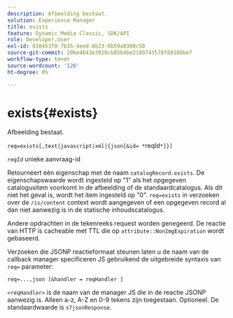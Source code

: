 ```yaml
---
description: Afbeelding bestaat.
solution: Experience Manager
title: exists
feature: Dynamic Media Classic, SDK/API
role: Developer,User
exl-id: 810453f0-7b35-4eed-8b23-6b59a8300c50
source-git-commit: 206e4643e3926cb85b4be2189743578f88180be7
workflow-type: tm+mt
source-wordcount: '126'
ht-degree: 0%

---
```


# exists{#exists}

Afbeelding bestaat.

`req=exists[,text|javascript|xml|{json[&id= *`reqId`*]}]`

*`reqId`* unieke aanvraag-id

Retourneert één eigenschap met de naam `catalogRecord.exists`. De eigenschapswaarde wordt ingesteld op &quot;1&quot; als het opgegeven catalogusitem voorkomt in de afbeelding of de standaardcatalogus. Als dit niet het geval is, wordt het item ingesteld op &quot;0&quot;. `req=exists` in verzoeken over de  `/is/content` context wordt aangegeven of een opgegeven record al dan niet aanwezig is in de statische inhoudscatalogus.

Andere opdrachten in de tekenreeks request worden genegeerd. De reactie van HTTP is cacheable met TTL die op `attribute::NonImgExpiration` wordt gebaseerd.

Verzoeken die JSONP reactieformaat steunen laten u de naam van de callback manager specificeren JS gebruikend de uitgebreide syntaxis van `req=` parameter:

`req=...,json [&handler = reqHandler ]`

`<reqHandler>` is de naam van de manager JS die in de reactie JSONP aanwezig is. Alleen a-z, A-Z en 0-9 tekens zijn toegestaan. Optioneel. De standaardwaarde is `s7jsonResponse`.
